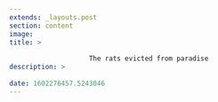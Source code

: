 ```yaml
--- 
extends: _layouts.post 
section: content 
image:  
title: > 
  
                    The rats evicted from paradise                 
description: > 
   
date: 1602276457.5243046 
--- 
```

